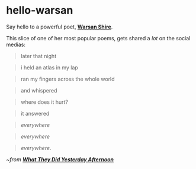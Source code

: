 # hello-warsan
Say hello to a powerful poet, **[Warsan Shire](https://en.wikipedia.org/wiki/Warsan_Shire)**.

This slice of one of her most popular poems, gets shared a *lot* on the social medias:

> later that night

> i held an atlas in my lap

> ran my fingers across the whole world

> and whispered

> where does it hurt?


> it answered

> _everywhere_

> _everywhere_

> _everywhere_.


*~from* **[_What They Did Yesterday Afternoon_](http://crowspirit.org.uk/what-they-did-yesterday-afternoon-by-warsan-shire/)**

